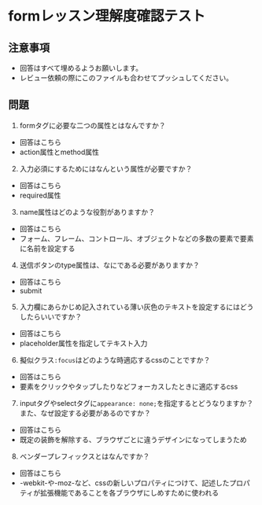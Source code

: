 # formレッスン理解度確認テスト

## 注意事項

- 回答はすべて埋めるようお願いします。
- レビュー依頼の際にこのファイルも合わせてプッシュしてください。

## 問題

1. formタグに必要な二つの属性とはなんですか？
  - 回答はこちら
  - action属性とmethod属性

2. 入力必須にするためにはなんという属性が必要ですか？
  - 回答はこちら
  - required属性

3. name属性はどのような役割がありますか？
  - 回答はこちら
  - フォーム、フレーム、コントロール、オブジェクトなどの多数の要素で要素に名前を設定する

4. 送信ボタンのtype属性は、なにである必要がありますか？
  - 回答はこちら
  - submit

5. 入力欄にあらかじめ記入されている薄い灰色のテキストを設定するにはどうしたらいいですか？
  - 回答はこちら
  - placeholder属性を指定してテキスト入力

6. 擬似クラス`:focus`はどのような時適応するcssのことですか？
  - 回答はこちら
  - 要素をクリックやタップしたりなどフォーカスしたときに適応するcss

7. inputタグやselectタグに`appearance: none;`を指定するとどうなりますか？また、なぜ設定する必要があるのですか？
  - 回答はこちら
  - 既定の装飾を解除する、ブラウザごとに違うデザインになってしまうため

8. ベンダープレフィックスとはなんですか？
  - 回答はこちら
  - -webkit-や-moz-など、cssの新しいプロパティにつけて、記述したプロパティが拡張機能であることを各ブラウザにしめすために使われる